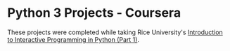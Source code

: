 # Python 3 Projects - Coursera
These projects were completed while taking Rice University's [Introduction to Interactive Programming in Python (Part 1)](https://www.coursera.org/learn/interactive-python-1).
